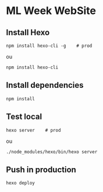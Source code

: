 # ML Week WebSite

## Install Hexo
```
npm install hexo-cli -g    # prod
```
ou
```
npm install hexo-cli
```

## Install dependencies
```
npm install
```

## Test local
```
hexo server    # prod
```
ou
```
./node_modules/hexo/bin/hexo server
```

## Push in production
```
hexo deploy
```
